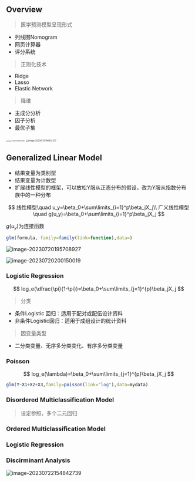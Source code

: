 ## Overview

> 医学预测模型呈现形式

* 列线图Nomogram
* 网页计算器
* 评分系统

> 正则化技术

* Ridge
* Lasso
* Elastic Network

> 降维

* 主成分分析
* 因子分析
* 最优子集

<img src="C:/Users/Lenovo/AppData/Roaming/Typora/typora-user-images/image-20230720194127955.png" alt="image-20230720194127955" style="zoom: 25%;" />

<img src="C:/Users/Lenovo/AppData/Roaming/Typora/typora-user-images/image-20230720194432337.png" alt="image-20230720194432337" style="zoom: 40%;" />

## Generalized Linear Model

* 结果变量为类别型
* 结果变量为计数型
* 扩展线性模型的框架，可以放松Y服从正态分布的假设，改为Y服从指数分布族中的一种分布

$$
线性模型\quad u_y=\beta_0+\sum\limits_{i=1}^p\beta_jX_j\\
广义线性模型\quad g(u_y)=\beta_0+\sum\limits_{i=1}^p\beta_jX_j
$$

$g(u_y)$为连接函数

```R
glm(formula, family=family(link=function),data=)
```

![image-20230720195708927](C:/Users/Lenovo/AppData/Roaming/Typora/typora-user-images/image-20230720195708927.png)

![image-20230720200150019](C:/Users/Lenovo/AppData/Roaming/Typora/typora-user-images/image-20230720200150019.png)

### Logistic Regression

$$
log_e(\dfrac{\pi}{1-\pi})=\beta_0+\sum\limits_{j=1}^{p}\beta_jX_j
$$

> 分类

* 条件Logistic 回归：适用于配对或配伍设计资料
* 非条件Logistic回归：适用于成组设计的统计资料

> 因变量类型

* 二分类变量、无序多分类变化、有序多分类变量

### Poisson

$$
log_e(\lambda)=\beta_0+\sum\limits_{j=1}^{p}\beta_jX_j
$$

```R
glm(Y~X1+X2+X3,family=poisson(link="log"),data=mydata)
```

### Disordered Multiclassification Model

> 设定参照，多个二元回归

### Ordered Multiclassification Model

### Logistic Regression

### Discirminant Analysis

![image-20230722154842739](C:/Users/Lenovo/AppData/Roaming/Typora/typora-user-images/image-20230722154842739.png)
